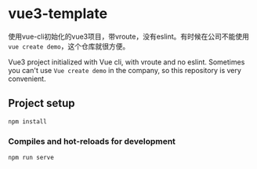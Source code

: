 # vue3-template
使用vue-cli初始化的vue3项目，带vroute，没有eslint。有时候在公司不能使用`vue create demo`，这个仓库就很方便。

Vue3 project initialized with Vue cli, with vroute and no eslint. Sometimes you can't use `Vue create demo` in the company, so this repository is very convenient.

## Project setup
```
npm install
```

### Compiles and hot-reloads for development
```
npm run serve
```


